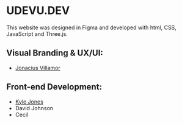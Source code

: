 # UDEVU.DEV
This website was designed in Figma and developed with html, CSS, JavaScript and Three.js.

## Visual Branding & UX/UI:

- [Jonacius Villamor](https://www.jonacius-villamor.com/)

## Front-end Development:

- [Kyle Jones](https://www.kylejones.dev/)
- David Johnson
- Cecil
